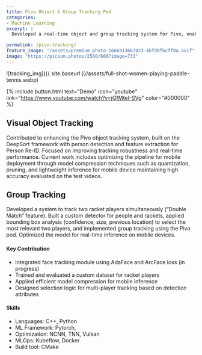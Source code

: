 ```yaml
---
title: Pivo Object & Group Tracking Pod
categories:
- Machine Learning
excerpt: |
  Developed a real-time object and group tracking system for Pivo, enabling smooth single and dual-player tracking using deep learning and mobile optimization.

permalink: /pivo-tracking/
feature_image: "/assets/premium_photo-1666913667023-4bfd0f6cff0a.avif"
image: "https://picsum.photos/2560/600?image=733"
---
```


![tracking_img]({{ site.baseurl }}/assets/full-shot-women-playing-paddle-tennis.webp)

{% include button.html text="Demo" icon="youtube" link="https://www.youtube.com/watch?v=jGfMteI-SVg" color="#000000" %} 

## Visual Object Tracking
Contributed to enhancing the Pivo object tracking system, built on the DeepSort framework with person detection and feature extraction for Person Re-ID. Focused on improving tracking robustness and real-time performance. Current work includes optimizing the pipeline for mobile deployment through model compression techniques such as quantization, pruning, and lightweight inference for mobile device maintaining high accuracy evaluated on the test videos.

## Group Tracking
Developed a system to track two racket players simultaneously (“Double Match” feature). Built a custom detector for people and rackets, applied bounding box analysis (confidence, size, previous location) to select the most relevant two players, and implemented group tracking using the Pivo pod. Optimized the model for real-time inference on mobile devices.


#### Key Contribution
- Integrated face tracking module using AdaFace and ArcFace loss (in progress)
- Trained and evaluated a custom dataset for racket players
- Applied efficient model compression for mobile inference
- Designed selection logic for multi-player tracking based on detection attributes


#### Skills
- Languages: C++, Python
- ML Framework: Pytorch,
- Optimization: NCNN, TNN, Vulkan
- MLOps: Kubeflow, Docker
- Build tool: CMake